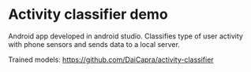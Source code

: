 # Activity classifier demo
Android app developed in android studio. Classifies type of user activity with phone sensors and sends data to a local server.

Trained models:
https://github.com/DaiCapra/activity-classifier